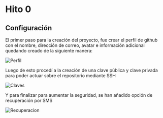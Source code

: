 # Hito 0

## Configuración

El primer paso para la creación del proyecto, fue crear el perfil de github con el nombre, dirección de correo, avatar e información adicional quedando creado de la siguiente manera:

![Perfil]()

Luego de esto procedí a la creación de una clave pública y clave privada para poder actuar sobre el repositorio mediante SSH

![Claves]()

Y para finalizar para aumentar la seguridad, se han añadido opción de recuperación por SMS

![Recuperacion]()
